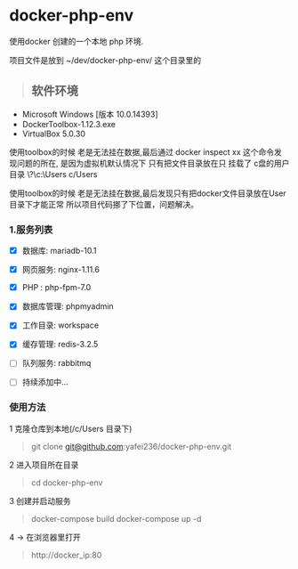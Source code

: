 # docker-php-env
使用docker 创建的一个本地 php 环境.

项目文件是放到
~/dev/docker-php-env/
这个目录里的

>## 软件环境
* Microsoft Windows [版本 10.0.14393]
* DockerToolbox-1.12.3.exe
* VirtualBox 5.0.30

使用toolbox的时候 老是无法挂在数据,最后通过
docker inspect xx 这个命令发现问题的所在,
是因为虚拟机默认情况下 只有把文件目录放在只 挂载了 c盘的用户目录
\\?\c:\Users c/Users


使用toolbox的时候 老是无法挂在数据,最后发现只有把docker文件目录放在User目录下才能正常
所以项目代码挪了下位置，问题解决。

### 1.服务列表
- [x] 数据库: mariadb-10.1
- [x] 网页服务: nginx-1.11.6
- [x] PHP : php-fpm-7.0
- [x] 数据库管理: phpmyadmin
- [x] 工作目录: workspace
- [x] 缓存管理: redis-3.2.5
- [ ] 队列服务: rabbitmq
- [ ] 持续添加中...


### 使用方法
1 克隆仓库到本地(/c/Users 目录下)
> git clone git@github.com:yafei236/docker-php-env.git

2  进入项目所在目录
> cd docker-php-env

3 创建并启动服务
>  docker-compose build
docker-compose up -d

4 → 在浏览器里打开
> http://docker_ip:80
